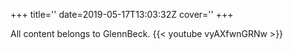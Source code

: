 +++
title=''
date=2019-05-17T13:03:32Z
cover=''
+++

All content belongs to GlennBeck.
{{< youtube vyAXfwnGRNw >}}
